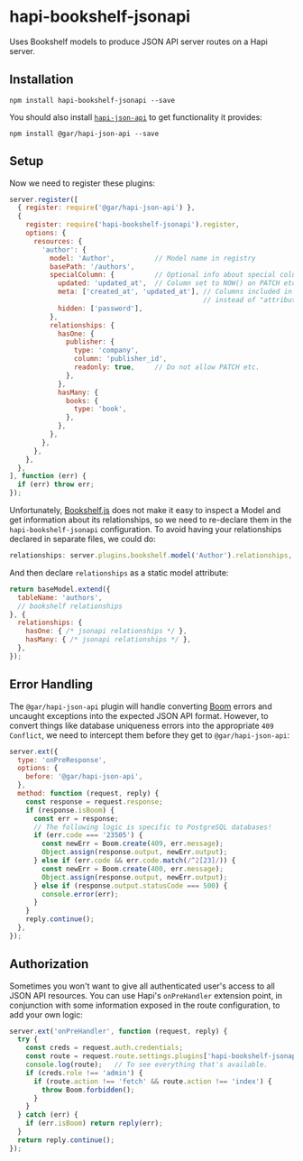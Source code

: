 hapi-bookshelf-jsonapi
======================

Uses Bookshelf models to produce JSON API server routes on a Hapi server.

## Installation

```
npm install hapi-bookshelf-jsonapi --save
```

You should also install [`hapi-json-api`][1] to get functionality it provides:

```
npm install @gar/hapi-json-api --save
```

## Setup

Now we need to register these plugins:

```javascript
server.register([
  { register: require('@gar/hapi-json-api') },
  {
    register: require('hapi-bookshelf-jsonapi').register,
    options: {
      resources: {
        'author': {
          model: 'Author',          // Model name in registry
          basePath: '/authors',
          specialColumn: {          // Optional info about special columns
            updated: 'updated_at',  // Column set to NOW() on PATCH etc.
            meta: ['created_at', 'updated_at'], // Columns included in "meta"
                                                // instead of "attributes"
            hidden: ['password'],
          },
          relationships: {
            hasOne: {
              publisher: {
                type: 'company',
                column: 'publisher_id',
                readonly: true,     // Do not allow PATCH etc.
              },
            },
            hasMany: {
              books: {
                type: 'book',
              },
            },
          },
        },
      },
    },
  },
], function (err) {
  if (err) throw err;
});
```

Unfortunately, [Bookshelf.js][2] does not make it easy to inspect a Model and
get information about its relationships, so we need to re-declare them in the
`hapi-bookshelf-jsonapi` configuration. To avoid having your relationships
declared in separate files, we could do:

```javascript
relationships: server.plugins.bookshelf.model('Author').relationships,
```

And then declare `relationships` as a static model attribute:

```javascript
return baseModel.extend({
  tableName: 'authors',
  // bookshelf relationships
}, {
  relationships: {
    hasOne: { /* jsonapi relationships */ },
    hasMany: { /* jsonapi relationships */ },
  },
});
```

## Error Handling

The `@gar/hapi-json-api` plugin will handle converting [Boom][3] errors and
uncaught exceptions into the expected JSON API format. However, to convert
things like database uniqueness errors into the appropriate `409 Conflict`, we
need to intercept them before they get to `@gar/hapi-json-api`:

```javascript
server.ext({
  type: 'onPreResponse',
  options: {
    before: '@gar/hapi-json-api',
  },
  method: function (request, reply) {
    const response = request.response;
    if (response.isBoom) {
      const err = response;
      // The following logic is specific to PostgreSQL databases!
      if (err.code === '23505') {
        const newErr = Boom.create(409, err.message);
        Object.assign(response.output, newErr.output);
      } else if (err.code && err.code.match(/^2[23]/)) {
        const newErr = Boom.create(400, err.message);
        Object.assign(response.output, newErr.output);
      } else if (response.output.statusCode === 500) {
        console.error(err);
      }
    }
    reply.continue();
  },
});
```

## Authorization

Sometimes you won't want to give all authenticated user's access to all JSON
API resources. You can use Hapi's `onPreHandler` extension point, in
conjunction with some information exposed in the route configuration, to add
your own logic:

```javascript
server.ext('onPreHandler', function (request, reply) {
  try {
    const creds = request.auth.credentials;
    const route = request.route.settings.plugins['hapi-bookshelf-jsonapi'];
    console.log(route);   // To see everything that's available.
    if (creds.role !== 'admin') {
      if (route.action !== 'fetch' && route.action !== 'index') {
        throw Boom.forbidden();
      }
    }
  } catch (err) {
    if (err.isBoom) return reply(err);
  }
  return reply.continue();
});
```

[1]: https://github.com/wraithgar/hapi-json-api
[2]: http://bookshelfjs.org/
[3]: https://github.com/hapijs/boom

